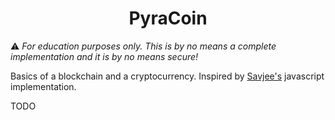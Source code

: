 <h1 align="center">PyraCoin</h1>

⚠️ *For education purposes only. This is by no means a complete implementation and it is by no means secure!*

Basics of a blockchain and a cryptocurrency.
Inspired by [Savjee's](https://github.com/Savjee/SavjeeCoin) javascript implementation.

TODO

